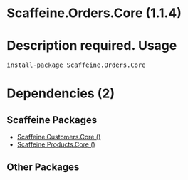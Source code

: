 ﻿Scaffeine.Orders.Core (1.1.4)
======
Description required.
Usage
======
<pre>install-package Scaffeine.Orders.Core</pre>
Dependencies (2)
=====

Scaffeine Packages
------
* [Scaffeine.Customers.Core ()](https://github.com/wcpro/Scaffeine/tree/master/src/Scaffeine.Customers.Core)
* [Scaffeine.Products.Core ()](https://github.com/wcpro/Scaffeine/tree/master/src/Scaffeine.Products.Core)

Other Packages
------
